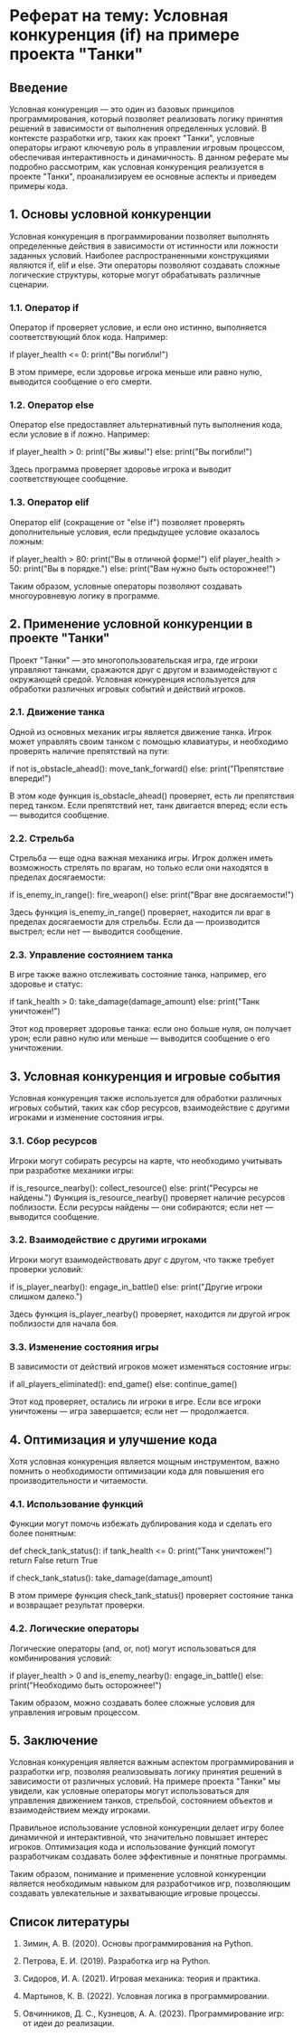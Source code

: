 # Реферат на тему: Условная конкуренция (if) на примере проекта "Танки"

## Введение

Условная конкуренция — это один из базовых принципов программирования, который позволяет реализовать логику принятия решений в зависимости от выполнения определенных условий. В контексте разработки игр, таких как проект "Танки", условные операторы играют ключевую роль в управлении игровым процессом, обеспечивая интерактивность и динамичность. В данном реферате мы подробно рассмотрим, как условная конкуренция реализуется в проекте "Танки", проанализируем ее основные аспекты и приведем примеры кода.

## 1. Основы условной конкуренции

Условная конкуренция в программировании позволяет выполнять определенные действия в зависимости от истинности или ложности заданных условий. Наиболее распространенными конструкциями являются if, elif и else. Эти операторы позволяют создавать сложные логические структуры, которые могут обрабатывать различные сценарии.

### 1.1. Оператор if

Оператор if проверяет условие, и если оно истинно, выполняется соответствующий блок кода. Например:

if player_health <= 0:
    print("Вы погибли!")


В этом примере, если здоровье игрока меньше или равно нулю, выводится сообщение о его смерти.

### 1.2. Оператор else

Оператор else предоставляет альтернативный путь выполнения кода, если условие в if ложно. Например:

if player_health > 0:
    print("Вы живы!")
else:
    print("Вы погибли!")


Здесь программа проверяет здоровье игрока и выводит соответствующее сообщение.

### 1.3. Оператор elif

Оператор elif (сокращение от "else if") позволяет проверять дополнительные условия, если предыдущее условие оказалось ложным:

if player_health > 80:
    print("Вы в отличной форме!")
elif player_health > 50:
    print("Вы в порядке.")
else:
    print("Вам нужно быть осторожнее!")


Таким образом, условные операторы позволяют создавать многоуровневую логику в программе.

## 2. Применение условной конкуренции в проекте "Танки"

Проект "Танки" — это многопользовательская игра, где игроки управляют танками, сражаются друг с другом и взаимодействуют с окружающей средой. Условная конкуренция используется для обработки различных игровых событий и действий игроков.

### 2.1. Движение танка

Одной из основных механик игры является движение танка. Игрок может управлять своим танком с помощью клавиатуры, и необходимо проверять наличие препятствий на пути:

if not is_obstacle_ahead():
    move_tank_forward()
else:
    print("Препятствие впереди!")


В этом коде функция is_obstacle_ahead() проверяет, есть ли препятствия перед танком. Если препятствий нет, танк двигается вперед; если есть — выводится сообщение.

### 2.2. Стрельба

Стрельба — еще одна важная механика игры. Игрок должен иметь возможность стрелять по врагам, но только если они находятся в пределах досягаемости:

if is_enemy_in_range():
    fire_weapon()
else:
    print("Враг вне досягаемости!")


Здесь функция is_enemy_in_range() проверяет, находится ли враг в пределах досягаемости для стрельбы. Если да — производится выстрел; если нет — выводится сообщение.

### 2.3. Управление состоянием танка

В игре также важно отслеживать состояние танка, например, его здоровье и статус:

if tank_health > 0:
    take_damage(damage_amount)
else:
    print("Танк уничтожен!")


Этот код проверяет здоровье танка: если оно больше нуля, он получает урон; если равно нулю или меньше — выводится сообщение о его уничтожении.

## 3. Условная конкуренция и игровые события

Условная конкуренция также используется для обработки различных игровых событий, таких как сбор ресурсов, взаимодействие с другими игроками и изменение состояния игры.

### 3.1. Сбор ресурсов

Игроки могут собирать ресурсы на карте, что необходимо учитывать при разработке механики игры:

if is_resource_nearby():
    collect_resource()
else:
    print("Ресурсы не найдены.")
Функция is_resource_nearby() проверяет наличие ресурсов поблизости. Если ресурсы найдены — они собираются; если нет — выводится сообщение.

### 3.2. Взаимодействие с другими игроками

Игроки могут взаимодействовать друг с другом, что также требует проверки условий:

if is_player_nearby():
    engage_in_battle()
else:
    print("Другие игроки слишком далеко.")


Здесь функция is_player_nearby() проверяет, находится ли другой игрок поблизости для начала боя.

### 3.3. Изменение состояния игры

В зависимости от действий игроков может изменяться состояние игры:

if all_players_eliminated():
    end_game()
else:
    continue_game()


Этот код проверяет, остались ли игроки в игре. Если все игроки уничтожены — игра завершается; если нет — продолжается.

## 4. Оптимизация и улучшение кода

Хотя условная конкуренция является мощным инструментом, важно помнить о необходимости оптимизации кода для повышения его производительности и читаемости.

### 4.1. Использование функций

Функции могут помочь избежать дублирования кода и сделать его более понятным:

def check_tank_status():
    if tank_health <= 0:
        print("Танк уничтожен!")
        return False
    return True

if check_tank_status():
    take_damage(damage_amount)


В этом примере функция check_tank_status() проверяет состояние танка и возвращает результат проверки.

### 4.2. Логические операторы

Логические операторы (and, or, not) могут использоваться для комбинирования условий:

if player_health > 0 and is_enemy_nearby():
    engage_in_battle()
else:
    print("Необходимо быть осторожнее!")


Таким образом, можно создавать более сложные условия для управления игровым процессом.

## 5. Заключение

Условная конкуренция является важным аспектом программирования и разработки игр, позволяя реализовывать логику принятия решений в зависимости от различных условий. На примере проекта "Танки" мы увидели, как условные операторы могут использоваться для управления движением танков, стрельбой, состоянием объектов и взаимодействием между игроками.

Правильное использование условной конкуренции делает игру более динамичной и интерактивной, что значительно повышает интерес игроков. Оптимизация кода и использование функций помогут разработчикам создавать более эффективные и понятные программы.

Таким образом, понимание и применение условной конкуренции является необходимым навыком для разработчиков игр, позволяющим создавать увлекательные и захватывающие игровые процессы.

## Список литературы

1. Зимин, А. В. (2020). Основы программирования на Python.

2. Петрова, Е. И. (2019). Разработка игр на Python.

3. Сидоров, И. А. (2021). Игровая механика: теория и практика.

4. Мартынов, К. В. (2022). Условная логика в программировании.

5. Овчинников, Д. С., Кузнецов, А. А. (2023). Программирование игр: от идеи до реализации.